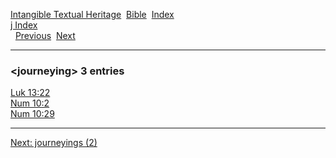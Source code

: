 [Intangible Textual Heritage](../../index)  [Bible](../index) 
[Index](index)   
[j Index](_j_)  
  [Previous](c06344)  [Next](c06346) 

------------------------------------------------------------------------

### &lt;journeying&gt; 3 entries

[Luk 13:22](../kjv/luk013.htm#022)  
[Num 10:2](../kjv/num010.htm#002)  
[Num 10:29](../kjv/num010.htm#029)  

------------------------------------------------------------------------

[Next: journeyings (2)](c06346)
